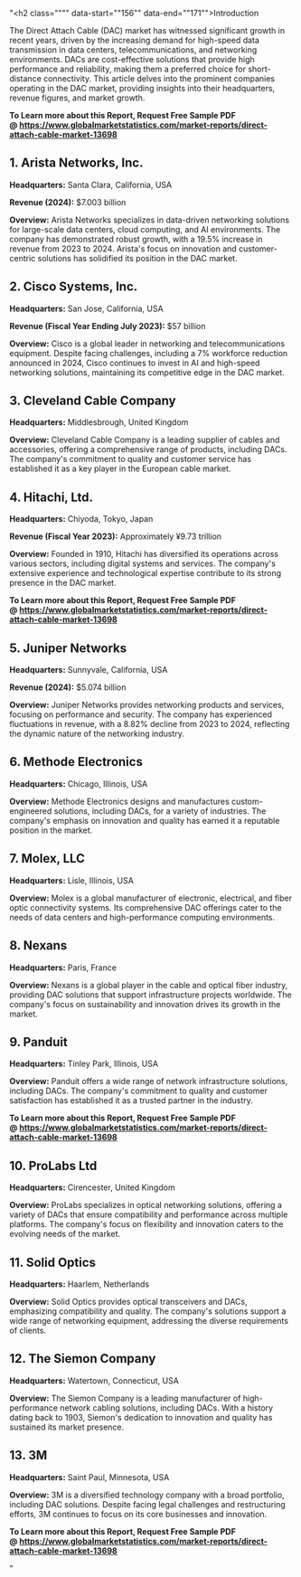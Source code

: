 "<h2 class="""" data-start=""156"" data-end=""171"">Introduction</h2>
<p class="""" data-start=""173"" data-end=""330""><span class=""relative -mx-px my-[-0.2rem] rounded-sm px-px py-[0.2rem]"">The Direct Attach Cable (DAC) market has witnessed significant growth in recent years, driven by the increasing demand for high-speed data transmission in data centers, telecommunications, and networking environments.</span> <span class=""relative -mx-px my-[-0.2rem] rounded-sm px-px py-[0.2rem]"">DACs are cost-effective solutions that provide high performance and reliability, making them a preferred choice for short-distance connectivity.</span> <span class=""relative -mx-px my-[-0.2rem] rounded-sm px-px py-[0.2rem]"">This article delves into the prominent companies operating in the DAC market, providing insights into their headquarters, revenue figures, and market growth.</span></p>
<p class="""" data-start=""173"" data-end=""330""><strong>To Learn more about this Report, Request Free Sample PDF @&nbsp;<a href=""https://www.globalmarketstatistics.com/market-reports/direct-attach-cable-market-13698"">https://www.globalmarketstatistics.com/market-reports/direct-attach-cable-market-13698</a></strong></p>
<h2 class="""" data-start=""332"" data-end=""359"">1. Arista Networks, Inc.</h2>
<p class="""" data-start=""361"" data-end=""460""><strong data-start=""361"" data-end=""378"">Headquarters:</strong> <span class=""relative -mx-px my-[-0.2rem] rounded-sm px-px py-[0.2rem]"">Santa Clara, California, USA</span></p>
<p class="""" data-start=""462"" data-end=""601""><strong data-start=""462"" data-end=""481"">Revenue (2024):</strong> <span class=""relative -mx-px my-[-0.2rem] rounded-sm px-px py-[0.2rem]"">$7.003 billion</span></p>
<p class="""" data-start=""603"" data-end=""820""><strong data-start=""603"" data-end=""616"">Overview:</strong> <span class=""relative -mx-px my-[-0.2rem] rounded-sm px-px py-[0.2rem]"">Arista Networks specializes in data-driven networking solutions for large-scale data centers, cloud computing, and AI environments.</span> <span class=""relative -mx-px my-[-0.2rem] rounded-sm px-px py-[0.2rem]"">The company has demonstrated robust growth, with a 19.5% increase in revenue from 2023 to 2024.</span> <span class=""relative -mx-px my-[-0.2rem] rounded-sm px-px py-[0.2rem]"">Arista's focus on innovation and customer-centric solutions has solidified its position in the DAC market.</span></p>
<h2 class="""" data-start=""822"" data-end=""847"">2. Cisco Systems, Inc.</h2>
<p class="""" data-start=""849"" data-end=""952""><strong data-start=""849"" data-end=""866"">Headquarters:</strong> <span class=""relative -mx-px my-[-0.2rem] rounded-sm px-px py-[0.2rem]"">San Jose, California, USA</span></p>
<p class="""" data-start=""954"" data-end=""1123""><strong data-start=""954"" data-end=""997"">Revenue (Fiscal Year Ending July 2023):</strong> <span class=""relative -mx-px my-[-0.2rem] rounded-sm px-px py-[0.2rem]"">$57 billion</span>&nbsp;</p>
<p class="""" data-start=""1125"" data-end=""1304""><strong data-start=""1125"" data-end=""1138"">Overview:</strong> <span class=""relative -mx-px my-[-0.2rem] rounded-sm px-px py-[0.2rem]"">Cisco is a global leader in networking and telecommunications equipment.</span> <span class=""relative -mx-px my-[-0.2rem] rounded-sm px-px py-[0.2rem]"">Despite facing challenges, including a 7% workforce reduction announced in 2024, Cisco continues to invest in AI and high-speed networking solutions, maintaining its competitive edge in the DAC market.</span></p>
<h2 class="""" data-start=""1306"" data-end=""1335"">3. Cleveland Cable Company</h2>
<p class="""" data-start=""1337"" data-end=""1440""><strong data-start=""1337"" data-end=""1354"">Headquarters:</strong> <span class=""relative -mx-px my-[-0.2rem] rounded-sm px-px py-[0.2rem]"">Middlesbrough, United Kingdom</span></p>
<p class="""" data-start=""1442"" data-end=""1581""><strong data-start=""1442"" data-end=""1455"">Overview:</strong> <span class=""relative -mx-px my-[-0.2rem] rounded-sm px-px py-[0.2rem]"">Cleveland Cable Company is a leading supplier of cables and accessories, offering a comprehensive range of products, including DACs.</span> <span class=""relative -mx-px my-[-0.2rem] rounded-sm px-px py-[0.2rem]"">The company's commitment to quality and customer service has established it as a key player in the European cable market.</span></p>
<h2 class="""" data-start=""1583"" data-end=""1602"">4. Hitachi, Ltd.</h2>
<p class="""" data-start=""1604"" data-end=""1707""><strong data-start=""1604"" data-end=""1621"">Headquarters:</strong> <span class=""relative -mx-px my-[-0.2rem] rounded-sm px-px py-[0.2rem]"">Chiyoda, Tokyo, Japan</span></p>
<p class="""" data-start=""1709"" data-end=""1866""><strong data-start=""1709"" data-end=""1740"">Revenue (Fiscal Year 2023):</strong> <span class=""relative -mx-px my-[-0.2rem] rounded-sm px-px py-[0.2rem]"">Approximately &yen;9.73 trillion</span></p>
<p class="""" data-start=""1868"" data-end=""2007""><strong data-start=""1868"" data-end=""1881"">Overview:</strong> <span class=""relative -mx-px my-[-0.2rem] rounded-sm px-px py-[0.2rem]"">Founded in 1910, Hitachi has diversified its operations across various sectors, including digital systems and services.</span> <span class=""relative -mx-px my-[-0.2rem] rounded-sm px-px py-[0.2rem]"">The company's extensive experience and technological expertise contribute to its strong presence in the DAC market.</span></p>
<p class="""" data-start=""1868"" data-end=""2007""><span class=""relative -mx-px my-[-0.2rem] rounded-sm px-px py-[0.2rem]""><strong>To Learn more about this Report, Request Free Sample PDF @&nbsp;<a href=""https://www.globalmarketstatistics.com/market-reports/direct-attach-cable-market-13698"">https://www.globalmarketstatistics.com/market-reports/direct-attach-cable-market-13698</a></strong></span></p>
<h2 class="""" data-start=""2009"" data-end=""2031"">5. Juniper Networks</h2>
<p class="""" data-start=""2033"" data-end=""2136""><strong data-start=""2033"" data-end=""2050"">Headquarters:</strong> <span class=""relative -mx-px my-[-0.2rem] rounded-sm px-px py-[0.2rem]"">Sunnyvale, California, USA</span></p>
<p class="""" data-start=""2138"" data-end=""2283""><strong data-start=""2138"" data-end=""2157"">Revenue (2024):</strong> <span class=""relative -mx-px my-[-0.2rem] rounded-sm px-px py-[0.2rem]"">$5.074 billion</span></p>
<p class="""" data-start=""2285"" data-end=""2464""><strong data-start=""2285"" data-end=""2298"">Overview:</strong> <span class=""relative -mx-px my-[-0.2rem] rounded-sm px-px py-[0.2rem]"">Juniper Networks provides networking products and services, focusing on performance and security.</span> <span class=""relative -mx-px my-[-0.2rem] rounded-sm px-px py-[0.2rem]"">The company has experienced fluctuations in revenue, with a 8.82% decline from 2023 to 2024, reflecting the dynamic nature of the networking industry.</span></p>
<h2 class="""" data-start=""2466"" data-end=""2491"">6. Methode Electronics</h2>
<p class="""" data-start=""2493"" data-end=""2596""><strong data-start=""2493"" data-end=""2510"">Headquarters:</strong> <span class=""relative -mx-px my-[-0.2rem] rounded-sm px-px py-[0.2rem]"">Chicago, Illinois, USA</span></p>
<p class="""" data-start=""2598"" data-end=""2737""><strong data-start=""2598"" data-end=""2611"">Overview:</strong> <span class=""relative -mx-px my-[-0.2rem] rounded-sm px-px py-[0.2rem]"">Methode Electronics designs and manufactures custom-engineered solutions, including DACs, for a variety of industries.</span> <span class=""relative -mx-px my-[-0.2rem] rounded-sm px-px py-[0.2rem]"">The company's emphasis on innovation and quality has earned it a reputable position in the market.</span></p>
<h2 class="""" data-start=""2739"" data-end=""2755"">7. Molex, LLC</h2>
<p class="""" data-start=""2757"" data-end=""2860""><strong data-start=""2757"" data-end=""2774"">Headquarters:</strong> <span class=""relative -mx-px my-[-0.2rem] rounded-sm px-px py-[0.2rem]"">Lisle, Illinois, USA</span></p>
<p class="""" data-start=""2862"" data-end=""3001""><strong data-start=""2862"" data-end=""2875"">Overview:</strong> <span class=""relative -mx-px my-[-0.2rem] rounded-sm px-px py-[0.2rem]"">Molex is a global manufacturer of electronic, electrical, and fiber optic connectivity systems.</span> <span class=""relative -mx-px my-[-0.2rem] rounded-sm px-px py-[0.2rem]"">Its comprehensive DAC offerings cater to the needs of data centers and high-performance computing environments.</span></p>
<h2 class="""" data-start=""3003"" data-end=""3015"">8. Nexans</h2>
<p class="""" data-start=""3017"" data-end=""3120""><strong data-start=""3017"" data-end=""3034"">Headquarters:</strong> <span class=""relative -mx-px my-[-0.2rem] rounded-sm px-px py-[0.2rem]"">Paris, France</span></p>
<p class="""" data-start=""3122"" data-end=""3261""><strong data-start=""3122"" data-end=""3135"">Overview:</strong> <span class=""relative -mx-px my-[-0.2rem] rounded-sm px-px py-[0.2rem]"">Nexans is a global player in the cable and optical fiber industry, providing DAC solutions that support infrastructure projects worldwide.</span> <span class=""relative -mx-px my-[-0.2rem] rounded-sm px-px py-[0.2rem]"">The company's focus on sustainability and innovation drives its growth in the market.</span></p>
<h2 class="""" data-start=""3263"" data-end=""3276"">9. Panduit</h2>
<p class="""" data-start=""3278"" data-end=""3381""><strong data-start=""3278"" data-end=""3295"">Headquarters:</strong> <span class=""relative -mx-px my-[-0.2rem] rounded-sm px-px py-[0.2rem]"">Tinley Park, Illinois, USA</span></p>
<p class="""" data-start=""3383"" data-end=""3522""><strong data-start=""3383"" data-end=""3396"">Overview:</strong> <span class=""relative -mx-px my-[-0.2rem] rounded-sm px-px py-[0.2rem]"">Panduit offers a wide range of network infrastructure solutions, including DACs.</span> <span class=""relative -mx-px my-[-0.2rem] rounded-sm px-px py-[0.2rem]"">The company's commitment to quality and customer satisfaction has established it as a trusted partner in the industry.</span></p>
<p class="""" data-start=""3383"" data-end=""3522""><span class=""relative -mx-px my-[-0.2rem] rounded-sm px-px py-[0.2rem]""><strong>To Learn more about this Report, Request Free Sample PDF @&nbsp;<a href=""https://www.globalmarketstatistics.com/market-reports/direct-attach-cable-market-13698"">https://www.globalmarketstatistics.com/market-reports/direct-attach-cable-market-13698</a></strong></span></p>
<h2 class="""" data-start=""3524"" data-end=""3542"">10. ProLabs Ltd</h2>
<p class="""" data-start=""3544"" data-end=""3647""><strong data-start=""3544"" data-end=""3561"">Headquarters:</strong> <span class=""relative -mx-px my-[-0.2rem] rounded-sm px-px py-[0.2rem]"">Cirencester, United Kingdom</span></p>
<p class="""" data-start=""3649"" data-end=""3788""><strong data-start=""3649"" data-end=""3662"">Overview:</strong> <span class=""relative -mx-px my-[-0.2rem] rounded-sm px-px py-[0.2rem]"">ProLabs specializes in optical networking solutions, offering a variety of DACs that ensure compatibility and performance across multiple platforms.</span> <span class=""relative -mx-px my-[-0.2rem] rounded-sm px-px py-[0.2rem]"">The company's focus on flexibility and innovation caters to the evolving needs of the market.</span></p>
<h2 class="""" data-start=""3790"" data-end=""3809"">11. Solid Optics</h2>
<p class="""" data-start=""3811"" data-end=""3914""><strong data-start=""3811"" data-end=""3828"">Headquarters:</strong> <span class=""relative -mx-px my-[-0.2rem] rounded-sm px-px py-[0.2rem]"">Haarlem, Netherlands</span></p>
<p class="""" data-start=""3916"" data-end=""4055""><strong data-start=""3916"" data-end=""3929"">Overview:</strong> <span class=""relative -mx-px my-[-0.2rem] rounded-sm px-px py-[0.2rem]"">Solid Optics provides optical transceivers and DACs, emphasizing compatibility and quality.</span> <span class=""relative -mx-px my-[-0.2rem] rounded-sm px-px py-[0.2rem]"">The company's solutions support a wide range of networking equipment, addressing the diverse requirements of clients.</span></p>
<h2 class="""" data-start=""4057"" data-end=""4082"">12. The Siemon Company</h2>
<p class="""" data-start=""4084"" data-end=""4187""><strong data-start=""4084"" data-end=""4101"">Headquarters:</strong> <span class=""relative -mx-px my-[-0.2rem] rounded-sm px-px py-[0.2rem]"">Watertown, Connecticut, USA</span></p>
<p class="""" data-start=""4189"" data-end=""4328""><strong data-start=""4189"" data-end=""4202"">Overview:</strong> <span class=""relative -mx-px my-[-0.2rem] rounded-sm px-px py-[0.2rem]"">The Siemon Company is a leading manufacturer of high-performance network cabling solutions, including DACs.</span> <span class=""relative -mx-px my-[-0.2rem] rounded-sm px-px py-[0.2rem]"">With a history dating back to 1903, Siemon's dedication to innovation and quality has sustained its market presence.</span></p>
<h2 class="""" data-start=""4330"" data-end=""4339"">13. 3M</h2>
<p class="""" data-start=""4341"" data-end=""4444""><strong data-start=""4341"" data-end=""4358"">Headquarters:</strong> <span class=""relative -mx-px my-[-0.2rem] rounded-sm px-px py-[0.2rem]"">Saint Paul, Minnesota, USA</span></p>
<p class="""" data-start=""4446"" data-end=""4625""><strong data-start=""4446"" data-end=""4459"">Overview:</strong> <span class=""relative -mx-px my-[-0.2rem] rounded-sm px-px py-[0.2rem]"">3M is a diversified technology company with a broad portfolio, including DAC solutions.</span> <span class=""relative -mx-px my-[-0.2rem] rounded-sm px-px py-[0.2rem]"">Despite facing legal challenges and restructuring efforts, 3M continues to focus on its core businesses and innovation.</span></p>
<p class="""" data-start=""4446"" data-end=""4625""><span class=""relative -mx-px my-[-0.2rem] rounded-sm px-px py-[0.2rem]""><strong>To Learn more about this Report, Request Free Sample PDF @&nbsp;<a href=""https://www.globalmarketstatistics.com/market-reports/direct-attach-cable-market-13698"">https://www.globalmarketstatistics.com/market-reports/direct-attach-cable-market-13698</a></strong></span></p>"
